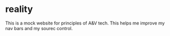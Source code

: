 # reality
This is a mock website for principles of A&V tech.
This helps me improve my nav bars and my sourec control.